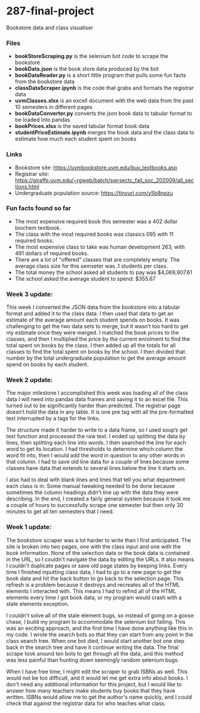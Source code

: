 # 287-final-project
Bookstore data and class visualiser

### Files
- **bookStoreScraping.py** is the selenium bot code to scrape the bookstore
- **bookData.json** is the book store data produced by the bot
- **bookDataReader.py** is a short little program that pulls some fun facts from the bookstore data
- **classDataScraper.ipynb** is the code that grabs and formats the registrar data
- **uvmClasses.xlsx** is an excell document with the web data from the past 10 semesters in different pages
- **bookDataConverter.py** converts the json book data to tabular format to be loaded into pandas
- **bookPrices.xlsx** is the saved tabular format book data 
- **studentPriceEstimate.ipynb** merges the book data and the class data to estimate how much each student spent on books

### Links
- Bookstore site: https://uvmbookstore.uvm.edu/buy_textbooks.asp
- Registrar site: https://giraffe.uvm.edu/~rgweb/batch/swrsectc_fall_soc_202009/all_sections.html
- Undergraduate population source: https://tinyurl.com/y5b8npzu

### Fun facts found so far
- The most expensive required book this semester was a 402 dollar biochem textbook. 
- The class with the most required books was classics 095 with 11 required books. 
- The most expensive class to take was human development 263, with 491 dollars of required books.
- There are a lot of "offered" classes that are completely empty. The average class size for this semseter was .1 students per class. 
- The total money the school asked all students to pay was $4,069,907.61 
- The school asked the average student to spend: $355.67

### Week 3 update:

This week I converted the JSON data from the bookstore into a tabular format and added it to the class data. I then used that data to get an estimate of the average amount each student spends on books. It was challenging to get the two data sets to merge, but it wasn’t too hard to get my estimate once they were merged. 
I matched the book prices to the classes, and then I multiplied the price by the current enrolment to find the total spent on books by the class. I then added up all the totals for all classes to find the total spent on books by the school. I then divided that number by the total undergraduate population to get the average amount spend on books by each student. 


### Week 2 update:

The major milestone I accomplished this week was loading all of the class data I will need into pandas data frames and saving it to an excel file. This turned out to be significantly harder than predicted. The registrar page doesn’t hold the data in any table. It is one pre tag with all the pre-formatted text interrupted by a tags for the links.

The structure made it harder to write to a data frame, so I used soup’s get text function and processed the raw text. I ended up splitting the data by lines, then splitting each line into words. I then searched the line for each word to get its location. I had thresholds to determine which column the word fit into, then I would add the word in question to any other words in that column. I had to save old line data for a couple of lines because some classes have data that extends to several lines below the line it starts on.

I also had to deal with blank lines and lines that tell you what department each class is in. Some manual tweaking needed to be done because sometimes the column headings didn’t line up with the data they were describing. In the end, I created a fairly general system because it took me a couple of hours to successfully scrape one semester but then only 30 minutes to get all ten semesters that I need.


### Week 1 update:

The bookstore scraper was a lot harder to write than I first anticipated. The site is broken into two pages, one with the class input and one with the book information. None of the selection data or the book data is contained in the URL, so I couldn't navigate the data by editing the URLs. It also means I couldn't duplicate pages or save old page states by keeping links. Every time I finished inputting class data, I had to go to a new page to get the book data and hit the back button to go back to the selection page. This refresh is a problem because it destroys and recreates all of the HTML elements I interacted with. This means I had to refind all of the HTML elements every time I got book data, or my program would crash with a stale elements exception.

I couldn't solve all of the stale element bugs, so instead of going on a goose chase, I build my program to accommodate the selenium bot failing. This was an exciting approach, and the first time I have done anything like this in my code. I wrote the search bots so that they can start from any point in the class search tree. When one bot died, I would start another bot one step back in the search tree and have it continue writing the data. The final scrape took around ten bots to get through all the data, and this method was less painful than hunting down seemingly random selenium bugs.

When I have free time, I might edit the scraper to grab ISBNs as well. This would not be too difficult, and it would let me get extra info about books. I don't need any additional information for this project, but I would like to answer how many teachers make students buy books that they have written. ISBNs would allow me to get the author's name quickly, and I could check that against the registrar data for who teaches what class.
